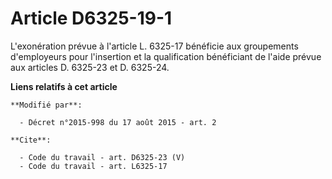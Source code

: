 # Article D6325-19-1

L'exonération prévue à l'article L. 6325-17 bénéficie aux   groupements d'employeurs pour l'insertion et la qualification
bénéficiant de l'aide prévue aux articles D. 6325-23 et D. 6325-24.

**Liens relatifs à cet article**

	**Modifié par**:

	  - Décret n°2015-998 du 17 août 2015 - art. 2

	**Cite**:

	  - Code du travail - art. D6325-23 (V)
	  - Code du travail - art. L6325-17

